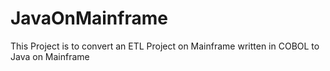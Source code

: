 # JavaOnMainframe
This Project is to convert an ETL Project on Mainframe written in COBOL to Java on Mainframe
